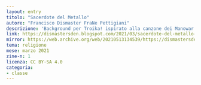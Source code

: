 ```yaml
---
layout: entry
titolo: "Sacerdote del Metallo"
autore: "Francisco Dismaster FraNe Pettigiani"
descrizione: 'Background per Troika! ispirato alla canzone dei Manowar "The Gods Made Heavy Metal"'
link: https://dismastersden.blogspot.com/2021/03/sacerdote-del-metallo-background-per.html
mirror: https://web.archive.org/web/20210513134539/https://dismastersden.blogspot.com/2021/03/sacerdote-del-metallo-background-per.html
tema: religione
mese: marzo 2021
zine-n: 1
licenza: CC BY-SA 4.0
categoria:
- classe
---
```


